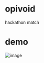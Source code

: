 # opivoid
hackathon match
# demo
![image](https://github.com/yuyangwang666/opivoid/blob/main/demo.gif)
